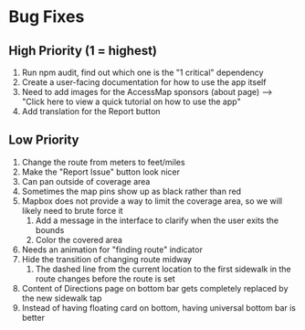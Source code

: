# Bug Fixes

## High Priority (1 = highest)
1. Run npm audit, find out which one is the "1 critical" dependency
2. Create a user-facing documentation for how to use the app itself
3. Need to add images for the AccessMap sponsors (about page) --> "Click here to view a quick tutorial on how to use the app"
4. Add translation for the Report button

## Low Priority
1. Change the route from meters to feet/miles
2. Make the "Report Issue" button look nicer
3. Can pan outside of coverage area
4. Sometimes the map pins show up as black rather than red
5. Mapbox does not provide a way to limit the coverage area, so we will likely need to brute force it
   1. Add a message in the interface to clarify when the user exits the bounds
   2. Color the covered area
6. Needs an animation for "finding route" indicator
7. Hide the transition of changing route midway
   1. The dashed line from the current location to the first sidewalk in the route changes before the route is set
8.  Content of Directions page on bottom bar gets completely replaced by the new sidewalk tap 
9.  Instead of having floating card on bottom, having universal bottom bar is better
